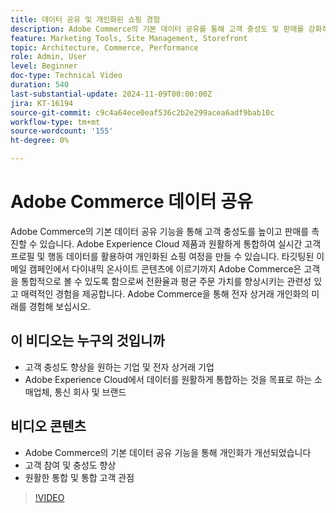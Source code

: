 ```yaml
---
title: 데이터 공유 및 개인화된 쇼핑 경험
description: Adobe Commerce의 기본 데이터 공유를 통해 고객 충성도 및 판매를 강화하여 개인화된 쇼핑 경험과 원활한 데이터 통합을 실현할 수 있습니다.
feature: Marketing Tools, Site Management, Storefront
topic: Architecture, Commerce, Performance
role: Admin, User
level: Beginner
doc-type: Technical Video
duration: 540
last-substantial-update: 2024-11-09T00:00:00Z
jira: KT-16194
source-git-commit: c9c4a64ece0eaf536c2b2e299acea6adf9bab10c
workflow-type: tm+mt
source-wordcount: '155'
ht-degree: 0%

---
```



# Adobe Commerce 데이터 공유

Adobe Commerce의 기본 데이터 공유 기능을 통해 고객 충성도를 높이고 판매를 촉진할 수 있습니다.
Adobe Experience Cloud 제품과 원활하게 통합하여 실시간 고객 프로필 및 행동 데이터를 활용하여 개인화된 쇼핑 여정을 만들 수 있습니다. 타깃팅된 이메일 캠페인에서 다이내믹 온사이트 콘텐츠에 이르기까지 Adobe Commerce은 고객을 통합적으로 볼 수 있도록 함으로써 전환율과 평균 주문 가치를 향상시키는 관련성 있고 매력적인 경험을 제공합니다. Adobe Commerce을 통해 전자 상거래 개인화의 미래를 경험해 보십시오.

## 이 비디오는 누구의 것입니까

- 고객 충성도 향상을 원하는 기업 및 전자 상거래 기업
- Adobe Experience Cloud에서 데이터를 원활하게 통합하는 것을 목표로 하는 소매업체, 통신 회사 및 브랜드

## 비디오 콘텐츠

- Adobe Commerce의 기본 데이터 공유 기능을 통해 개인화가 개선되었습니다
- 고객 참여 및 충성도 향상
- 원활한 통합 및 통합 고객 관점

>[!VIDEO](https://video.tv.adobe.com/v/3433568?learn=on)
